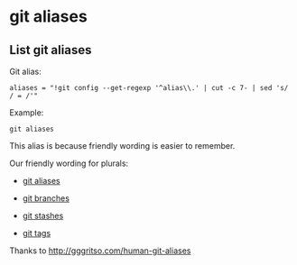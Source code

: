 # git aliases

## List git aliases

Git alias:

```git
aliases = "!git config --get-regexp '^alias\\.' | cut -c 7- | sed 's/ / = /'"
```

Example:

```shell
git aliases
```

This alias is because friendly wording is easier to remember.

Our friendly wording for plurals:

* [git aliases](../git-aliases)

* [git branches](../git-branches)

* [git stashes](../git-stashes)

* [git tags](../git-tags)

Thanks to http://gggritso.com/human-git-aliases
